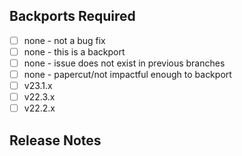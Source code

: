 <!--
See https://github.com/redpanda-data/redpanda/blob/dev/CONTRIBUTING.md##pull-request-body
for more details and examples of what is expected in a PR body.

Content in this top section is REQUIRED. Describe, in plain language, the motivation
behind the change (bug fix, feature, improvement) in this PR and how the included
commits address it.

Add the GitHub keyword `Fixes` to link to bug(s) this PR will fix, e.g.
  Fixes #ISSUE-NUMBER, Fixes #ISSUE-NUMBER, ...

If this PR is a backport, link to the original with `Backport of PR`, e.g.
  Backport of PR #PR-NUMBER
-->

## Backports Required

<!-- Checking at least one of the checkboxes is REQUIRED if this PR is not a backport. -->

- [ ] none - not a bug fix
- [ ] none - this is a backport
- [ ] none - issue does not exist in previous branches
- [ ] none - papercut/not impactful enough to backport
- [ ] v23.1.x
- [ ] v22.3.x
- [ ] v22.2.x

## Release Notes

<!--
If the changes in this PR do not need to be mentioned in the release
notes, then don't add a sub-section and simply list `none`, e.g.

* none

Otherwise, adding a sub-section or `none` is REQUIRED if the PR is not a backport PR.
If this is a backport PR, adding contents to this section will override
the release notes section inherited from the original PR to dev.

Add one or more of the sub-sections with a short description bullet
point of the change, e.g.

### Bug Fixes

* Short description of the bug fix if this is a PR to `dev` branch.

### Features

* Short description of the feature. Explain how to configure.

### Improvements

* Short description of how this PR improves existing behavior.

-->
